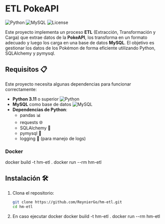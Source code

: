 # ETL PokeAPI

![Python](https://img.shields.io/badge/python-3.11-blue.svg)
![MySQL](https://img.shields.io/badge/MySQL-8.0-blue.svg)
![License](https://img.shields.io/badge/license-MIT-green.svg)

Este proyecto implementa un proceso **ETL** (Extracción, Transformación y Carga) que extrae datos de la **PokeAPI**, los transforma en un formato adecuado y luego los carga en una base de datos **MySQL**. El objetivo es gestionar los datos de los Pokémon de forma eficiente utilizando Python, SQLAlchemy y pymysql.

## Requisitos 📋

Este proyecto necesita algunas dependencias para funcionar correctamente:

- **Python 3.11** o superior ![Python](https://img.shields.io/badge/python-3.11-blue.svg)
- **MySQL** como base de datos ![MySQL](https://img.shields.io/badge/MySQL-8.0-blue.svg)
- **Dependencias de Python**:
  - pandas 📊
  - requests 🌐
  - SQLAlchemy 🔗
  - pymysql 🐬
  - logging 📜 (para manejo de logs)

### Docker
docker build -t hm-etl .
docker run --rm hm-etl

## Instalación 🛠️

1. Clona el repositorio:

   ```bash
   git clone https://github.com/ReynierGo/hm-etl.git
   cd hm-etl

2. En caso ejecutar docker
    docker build -t hm-etl .
    docker run --rm hm-etl
